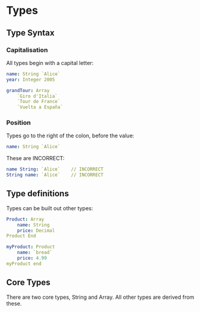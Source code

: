 Types
=====

Type Syntax
-----------

### Capitalisation

All types begin with a capital letter:

```yaml
name: String `Alice`
year: Integer 2005

grandTour: Array
	`Giro d'Italia`
	`Tour de France`
	`Vuelta a España`
```

### Position

Types go to the right of the colon, before the value:

```yaml
name: String `Alice`
```

These are INCORRECT:
```yaml
name String: `Alice`	// INCORRECT
String name: `Alice`	// INCORRECT
```


Type definitions
----------------

Types can be built out other types:

```yaml
Product: Array
	name: String
	price: Decimal
Product End

myProduct: Product
	name: `bread`
	price: 4.99
myProduct end
```


Core Types
----------
There are two core types, String and Array.
All other types are derived from these.